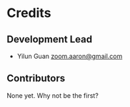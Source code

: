 # Credits

## Development Lead

* Yilun Guan <zoom.aaron@gmail.com>

## Contributors

None yet. Why not be the first?
